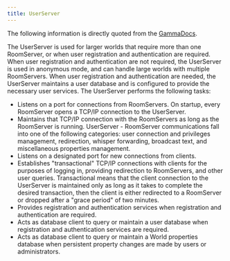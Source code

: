 ```yaml
---
title: UserServer
---
```


The following information is directly quoted from the [GammaDocs](http://dev.worlds.net/private/GammaDocs/Dev_Kit_Intro.html).

The UserServer is used for larger worlds that require more than one RoomServer, or when user
registration and authentication are required. When user registration and authentication are not
required, the UserServer is used in anonymous mode, and can handle large worlds with multiple
RoomServers. When user registration and authentication are needed, the UserServer maintains a user
database and is configured to provide the necessary user services. The UserServer performs the
following tasks:

- Listens on a port for connections from RoomServers. On startup, every RoomServer opens a TCP/IP 
	connection to the UserServer.
- Maintains that TCP/IP connection with the RoomServers as long as the RoomServer is running. 
  UserServer - RoomServer communications fall into one of the following categories: user connection and privileges management, redirection, whisper forwarding, broadcast text, and miscellaneous properties management.
- Listens on a designated port for new connections from clients.
- Establishes "transactional" TCP/IP connections with clients for the purposes of logging in, 
  providing redirection to RoomServers, and other user queries. Transactional means that the client connection to the UserServer is maintained only as long as it takes to complete the desired transaction, then the client is either redirected to a RoomServer or dropped after a "grace period" of two minutes.
- Provides registration and authentication services when registration and authentication are 
  required.
- Acts as database client to query or maintain a user database when registration and 
  authentication services are required.
- Acts as database client to query or maintain a World properties database when persistent 
  property changes are made by users or administrators.
